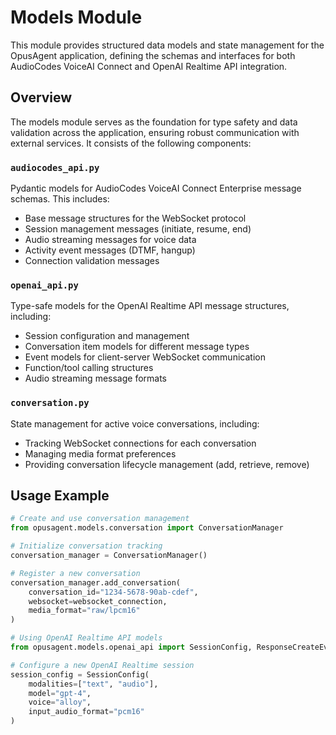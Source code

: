 # Models Module

This module provides structured data models and state management for the OpusAgent application, defining the schemas and interfaces for both AudioCodes VoiceAI Connect and OpenAI Realtime API integration.

## Overview

The models module serves as the foundation for type safety and data validation across the application, ensuring robust communication with external services. It consists of the following components:

### `audiocodes_api.py`

Pydantic models for AudioCodes VoiceAI Connect Enterprise message schemas. This includes:

- Base message structures for the WebSocket protocol
- Session management messages (initiate, resume, end)
- Audio streaming messages for voice data
- Activity event messages (DTMF, hangup)
- Connection validation messages

### `openai_api.py`

Type-safe models for the OpenAI Realtime API message structures, including:

- Session configuration and management
- Conversation item models for different message types
- Event models for client-server WebSocket communication
- Function/tool calling structures
- Audio streaming message formats

### `conversation.py`

State management for active voice conversations, including:

- Tracking WebSocket connections for each conversation
- Managing media format preferences
- Providing conversation lifecycle management (add, retrieve, remove)

## Usage Example

```python
# Create and use conversation management
from opusagent.models.conversation import ConversationManager

# Initialize conversation tracking
conversation_manager = ConversationManager()

# Register a new conversation
conversation_manager.add_conversation(
    conversation_id="1234-5678-90ab-cdef",
    websocket=websocket_connection,
    media_format="raw/lpcm16"
)

# Using OpenAI Realtime API models
from opusagent.models.openai_api import SessionConfig, ResponseCreateEvent

# Configure a new OpenAI Realtime session
session_config = SessionConfig(
    modalities=["text", "audio"],
    model="gpt-4",
    voice="alloy",
    input_audio_format="pcm16"
) 